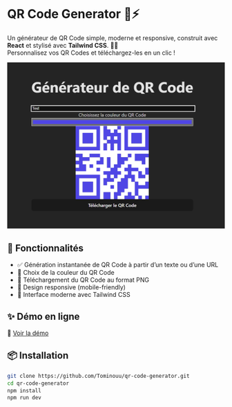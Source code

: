 # QR Code Generator 🧾⚡

Un générateur de QR Code simple, moderne et responsive, construit avec **React** et stylisé avec **Tailwind CSS**. 🧑‍💻  
Personnalisez vos QR Codes et téléchargez-les en un clic !

![preview](./preview.png)

## 🚀 Fonctionnalités

- ✅ Génération instantanée de QR Code à partir d’un texte ou d’une URL
- 🎨 Choix de la couleur du QR Code
- 💾 Téléchargement du QR Code au format PNG
- 📱 Design responsive (mobile-friendly)
- 🚀 Interface moderne avec Tailwind CSS

## ✨ Démo en ligne

🔗 [Voir la démo](https://qrmmi.netlify.app/)

## 📦 Installation

```bash
git clone https://github.com/Tominouu/qr-code-generator.git
cd qr-code-generator
npm install
npm run dev

